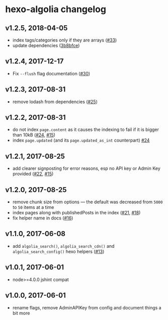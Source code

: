 # hexo-algolia changelog

## v1.2.5, 2018-04-05

- index tags/categories only if they are arrays ([#33](https://github.com/oncletom/hexo-algolia/issues/33))
- update dependencies ([3b8bfce](https://github.com/oncletom/hexo-algolia/commit/3b8bfce))

## v1.2.4, 2017-12-17

- Fix `--flush` flag documentation ([#30](https://github.com/oncletom/hexo-algolia/pull/30))

## v1.2.3, 2017-08-31

- remove lodash from dependencies ([#25](https://github.com/oncletom/hexo-algolia/pull/25))

## v1.2.2, 2017-08-31

- do not index `page.content` as it causes the indexing to fail if it is bigger than 10kB ([#24](https://github.com/oncletom/hexo-algolia/pull/24), [#15](https://github.com/oncletom/hexo-algolia/issues/15))
- index `page.updated` (and its `page.updated_as_int` counterpart) [#24](https://github.com/oncletom/hexo-algolia/pull/24)

## v1.2.1, 2017-08-25

- add clearer signposting for error reasons, esp no API key or Admin Key provided ([#22](https://github.com/oncletom/hexo-algolia/pull/22), [#15](https://github.com/oncletom/hexo-algolia/issues/15))

## v1.2.0, 2017-08-25

- remove chunk size from options — the default was decreased from `5000` to `50` items at a time
- index pages along with publishedPosts in the index ([#21](https://github.com/oncletom/hexo-algolia/pull/21), [#18](https://github.com/oncletom/hexo-algolia/issues/18))
- fix helper name in docs ([#16](https://github.com/oncletom/hexo-algolia/pull/16))

## v1.1.0, 2017-06-08

- add `algolia_search()`, `algolia_search_cdn()` and `algolia_search_config()` hexo helpers ([#13](https://github.com/oncletom/hexo-algolia/pull/13))

## v1.0.1, 2017-06-01

- node>=4.0.0 jshint compat

## v1.0.0, 2017-06-01

- rename flags, remove AdminAPIKey from config and document things a bit more
